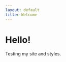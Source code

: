 ```yaml
---
layout: default
title: Welcome
---
```


<link rel="stylesheet" href="/assets/main.css">

# Hello!

Testing my site and styles.

